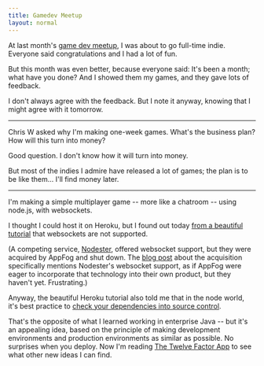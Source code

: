 ```yaml
---
title: Gamedev Meetup
layout: normal
---
```


At last month's [game dev meetup](http://www.meetup.com/playmaker/), I was about to go full-time indie. Everyone said congratulations and I had a lot of fun.

But this month was even better, because everyone said: It's been a month; what have you done? And I showed them my games, and they gave lots of feedback.

I don't always agree with the feedback. But I note it anyway, knowing that I might agree with it tomorrow.

* * *

Chris W asked why I'm making one-week games. What's the business plan? How will this turn into money?

Good question. I don't know how it will turn into money.

But most of the indies I admire have released a lot of games; the plan is to be like them… I'll find money later.

* * *

I'm making a simple multiplayer game -- more like a chatroom -- using node.js, with websockets.

I thought I could host it on Heroku, but I found out today [from a beautiful tutorial](https://devcenter.heroku.com/articles/nodejs) that websockets are not supported.

(A competing service, [Nodester](http://nodester.com/), offered websocket support, but they were acquired by AppFog and shut down. The [blog post](http://blog.nodester.com/post/30434216604/nodester-joins-appfog) about the acquisition specifically mentions Nodester's websocket support, as if AppFog were eager to incorporate that technology into their own product, but they haven't yet. Frustrating.)

Anyway, the beautiful Heroku tutorial also told me that in the node world, it's best practice to [check your dependencies into source control](http://www.futurealoof.com/posts/nodemodules-in-git.html).

That's the opposite of what I learned working in enterprise Java -- but it's an appealing idea, based on the principle of making development environments and production environments as similar as possible. No surprises when you deploy. Now I'm reading [The Twelve Factor App](http://www.12factor.net/dependencies) to see what other new ideas I can find.